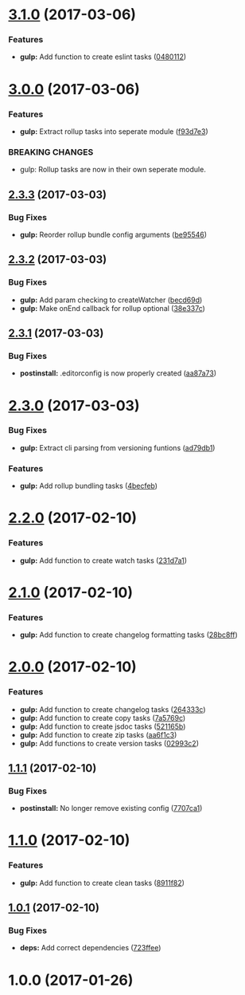 <a name="3.1.0"></a>
# [3.1.0](https://git.triple-it.nl/javascript/js-dev/compare/v3.0.0...v3.1.0) (2017-03-06)


### Features

* **gulp:** Add function to create eslint tasks ([0480112](https://git.triple-it.nl/javascript/js-dev/commits/0480112))



<a name="3.0.0"></a>
# [3.0.0](https://git.triple-it.nl/javascript/js-dev/compare/v2.3.3...v3.0.0) (2017-03-06)


### Features

* **gulp:** Extract rollup tasks into seperate module ([f93d7e3](https://git.triple-it.nl/javascript/js-dev/commits/f93d7e3))


### BREAKING CHANGES

* gulp: Rollup tasks are now in their own seperate module.



<a name="2.3.3"></a>
## [2.3.3](https://git.triple-it.nl/javascript/js-dev/compare/v2.3.2...v2.3.3) (2017-03-03)


### Bug Fixes

* **gulp:** Reorder rollup bundle config arguments ([be95546](https://git.triple-it.nl/javascript/js-dev/commits/be95546))



<a name="2.3.2"></a>
## [2.3.2](https://git.triple-it.nl/javascript/js-dev/compare/v2.3.1...v2.3.2) (2017-03-03)


### Bug Fixes

* **gulp:** Add param checking to createWatcher ([becd69d](https://git.triple-it.nl/javascript/js-dev/commits/becd69d))
* **gulp:** Make onEnd callback for rollup optional ([38e337c](https://git.triple-it.nl/javascript/js-dev/commits/38e337c))



<a name="2.3.1"></a>
## [2.3.1](https://git.triple-it.nl/javascript/js-dev/compare/v2.3.0...v2.3.1) (2017-03-03)


### Bug Fixes

* **postinstall:** .editorconfig is now properly created ([aa87a73](https://git.triple-it.nl/javascript/js-dev/commits/aa87a73))



<a name="2.3.0"></a>
# [2.3.0](https://git.triple-it.nl/javascript/js-dev/compare/v2.2.0...v2.3.0) (2017-03-03)


### Bug Fixes

* **gulp:** Extract cli parsing from versioning funtions ([ad79db1](https://git.triple-it.nl/javascript/js-dev/commits/ad79db1))


### Features

* **gulp:** Add rollup bundling tasks ([4becfeb](https://git.triple-it.nl/javascript/js-dev/commits/4becfeb))



<a name="2.2.0"></a>
# [2.2.0](https://git.triple-it.nl/javascript/js-dev/compare/v2.1.0...v2.2.0) (2017-02-10)


### Features

* **gulp:** Add function to create watch tasks ([231d7a1](https://git.triple-it.nl/javascript/js-dev/commits/231d7a1))



<a name="2.1.0"></a>
# [2.1.0](https://git.triple-it.nl/javascript/js-dev/compare/v2.0.0...v2.1.0) (2017-02-10)


### Features

* **gulp:** Add function to create changelog formatting tasks ([28bc8ff](https://git.triple-it.nl/javascript/js-dev/commits/28bc8ff))



<a name="2.0.0"></a>
# [2.0.0](https://git.triple-it.nl/javascript/js-dev/compare/v1.1.1...v2.0.0) (2017-02-10)


### Features

* **gulp:** Add function to create changelog tasks ([264333c](https://git.triple-it.nl/javascript/js-dev/commits/264333c))
* **gulp:** Add function to create copy tasks ([7a5769c](https://git.triple-it.nl/javascript/js-dev/commits/7a5769c))
* **gulp:** Add function to create jsdoc tasks ([521165b](https://git.triple-it.nl/javascript/js-dev/commits/521165b))
* **gulp:** Add function to create zip tasks ([aa6f1c3](https://git.triple-it.nl/javascript/js-dev/commits/aa6f1c3))
* **gulp:** Add functions to create version tasks ([02993c2](https://git.triple-it.nl/javascript/js-dev/commits/02993c2))



<a name="1.1.1"></a>
## [1.1.1](https://git.triple-it.nl/javascript/js-dev/compare/v1.1.0...v1.1.1) (2017-02-10)


### Bug Fixes

* **postinstall:** No longer remove existing config ([7707ca1](https://git.triple-it.nl/javascript/js-dev/commits/7707ca1))



<a name="1.1.0"></a>
# [1.1.0](https://git.triple-it.nl/javascript/js-dev/compare/v1.0.1...v1.1.0) (2017-02-10)


### Features

* **gulp:** Add function to create clean tasks ([8911f82](https://git.triple-it.nl/javascript/js-dev/commits/8911f82))



<a name="1.0.1"></a>
## [1.0.1](https://git.triple-it.nl/javascript/js-dev/compare/v1.0.0...v1.0.1) (2017-02-10)


### Bug Fixes

* **deps:** Add correct dependencies ([723ffee](https://git.triple-it.nl/javascript/js-dev/commits/723ffee))



<a name="1.0.0"></a>
# 1.0.0 (2017-01-26)
